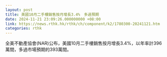 ```yaml
---
layout: post
title: 美國10月二手樓銷售按月增長3.4%　多過預期
date: 2024-11-21 23:09:26.000000000 +08:00
link: https://news.rthk.hk/rthk/ch/component/k2/1780300-20241121.htm
categories: rthk
---
```


全美不動產協會(NAR)公布，美國10月二手樓銷售按月增長3.4%，以年率計396萬間，多過市場預期的393萬間。
